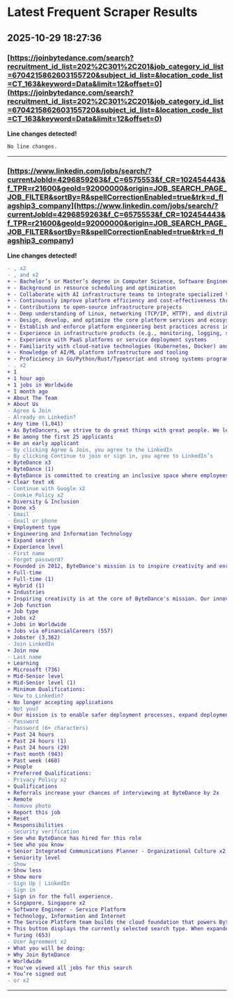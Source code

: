 # Latest Frequent Scraper Results

## 2025-10-29 18:27:36

### [https://joinbytedance.com/search?recruitment_id_list=202%2C301%2C201&job_category_id_list=6704215862603155720&subject_id_list=&location_code_list=CT_163&keyword=Data&limit=12&offset=0](https://joinbytedance.com/search?recruitment_id_list=202%2C301%2C201&job_category_id_list=6704215862603155720&subject_id_list=&location_code_list=CT_163&keyword=Data&limit=12&offset=0)

**Line changes detected!**

```diff
No line changes.
```

---
### [https://www.linkedin.com/jobs/search/?currentJobId=4296859263&f_C=6575553&f_CR=102454443&f_TPR=r21600&geoId=92000000&origin=JOB_SEARCH_PAGE_JOB_FILTER&sortBy=R&spellCorrectionEnabled=true&trk=d_flagship3_company](https://www.linkedin.com/jobs/search/?currentJobId=4296859263&f_C=6575553&f_CR=102454443&f_TPR=r21600&geoId=92000000&origin=JOB_SEARCH_PAGE_JOB_FILTER&sortBy=R&spellCorrectionEnabled=true&trk=d_flagship3_company)

**Line changes detected!**

```diff
- , x2
- , and x2
+ - Bachelor’s or Master’s degree in Computer Science, Software Engineering, or a related field.
+ - Background in resource scheduling and optimization
+ - Collaborate with AI infrastructure teams to integrate specialized tooling and execution environments;
+ - Continuously improve platform efficiency and cost-effectiveness through system optimization;
+ - Contributions to open-source infrastructure projects
+ - Deep understanding of Linux, networking (TCP/IP, HTTP), and distributed systems.
+ - Design, develop, and optimize the core platform services and ecosystem components;
+ - Establish and enforce platform engineering best practices across internal product lines;
+ - Experience in infrastructure products (e.g., monitoring, logging, service mesh, storage).
+ - Experience with PaaS platforms or service deployment systems
+ - Familiarity with cloud-native technologies (Kubernetes, Docker) and large-scale system design.
+ - Knowledge of AI/ML platform infrastructure and tooling
+ - Proficiency in Go/Python/Rust/Typescript and strong systems programming skills.
- . x2
+ 1
+ 1 hour ago
+ 1 jobs in Worldwide
+ 1 month ago
+ About The Team
+ About Us
- Agree & Join
- Already on Linkedin?
+ Any time (1,041)
+ As ByteDancers, we strive to do great things with great people. We lead with curiosity, humility, and a desire to make impact in a rapidly growing tech company. By constantly iterating and fostering an "Always Day 1" mindset, we achieve meaningful breakthroughs for ourselves, our Company, and our users. When we create and grow together, the possibilities are limitless. Join us.​
+ Be among the first 25 applicants
+ Be an early applicant
- By clicking Agree & Join, you agree to the LinkedIn
- By clicking Continue to join or sign in, you agree to LinkedIn’s
+ ByteDance x3
+ ByteDance (1)
+ ByteDance is committed to creating an inclusive space where employees are valued for their skills, experiences, and unique perspectives. Our platform connects people from across the globe and so does our workplace. At ByteDance, our mission is to inspire creativity and enrich life. To achieve that goal, we are committed to celebrating our diverse voices and to creating an environment that reflects the many communities we reach. We are passionate about this and hope you are too.​
+ Clear text x6
- Continue with Google x2
- Cookie Policy x2
+ Diversity & Inclusion​
+ Done x5
- Email
- Email or phone
+ Employment type
+ Engineering and Information Technology
+ Expand search
+ Experience level
- First name
- Forgot password?
+ Founded in 2012, ByteDance's mission is to inspire creativity and enrich life. With a suite of more than a dozen products, including TikTok, Lemon8, CapCut and Pico as well as platforms specific to the China market, including Toutiao, Douyin, and Xigua, ByteDance has made it easier and more fun for people to connect with, consume, and create content.​
+ Full-time
+ Full-time (1)
+ Hybrid (1)
+ Industries
+ Inspiring creativity is at the core of ByteDance's mission. Our innovative products are built to help people authentically express themselves, discover and connect – and our global, diverse teams make that possible. Together, we create value for our communities, inspire creativity and enrich life - a mission we work towards every day.​
+ Job function
+ Job type
+ Jobs x2
+ Jobs in Worldwide
+ Jobs via eFinancialCareers (557)
+ Jobster (3,362)
- Join LinkedIn
+ Join now
- Last name
+ Learning
+ Microsoft (736)
+ Mid-Senior level
+ Mid-Senior level (1)
+ Minimum Qualifications:
- New to Linkedin?
+ No longer accepting applications
- Not you?
+ Our mission is to enable safer deployment processes, expand deployment capabilities, and deliver robust control mechanisms to optimize business operations and reduce costs. As part of our drive for innovation, we are continuously expanding our PaaS offerings to support AI infrastructure development through next generation technologies with MCP and AI Sandbox.
- Password
- Password (6+ characters)
+ Past 24 hours
+ Past 24 hours (1)
+ Past 24 hours (29)
+ Past month (943)
+ Past week (460)
+ People
+ Preferred Qualifications:
- Privacy Policy x2
+ Qualifications
+ Referrals increase your chances of interviewing at ByteDance by 2x
+ Remote
- Remove photo
+ Report this job
+ Reset
+ Responsibilities
- Security verification
+ See who ByteDance has hired for this role
+ See who you know
+ Senior Integrated Communications Planner - Organizational Culture x2
+ Seniority level
- Show
+ Show less
+ Show more
- Sign Up | LinkedIn
- Sign in
+ Sign in for the full experience.
+ Singapore, Singapore x2
+ Software Engineer - Service Platform
+ Technology, Information and Internet
+ The Service Platform team builds the cloud foundation that powers ByteDance's global ecosystem, providing comprehensive infrastructure solutions including serverless computing and resource quota management for full-stack engineering teams across the organization.
+ This button displays the currently selected search type. When expanded it provides a list of search options that will switch the search inputs to match the current selection.
+ Turing (653)
- User Agreement x2
+ What you will be doing:
+ Why Join ByteDance
+ Worldwide
+ You've viewed all jobs for this search
+ You’re signed out
- or x2
```

---
